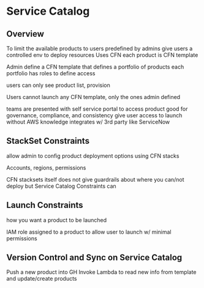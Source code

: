 # Service Catalog

## Overview
To limit the available products to users
predefined by admins
give users a controlled env to deploy resources
Uses CFN
each product is CFN template

Admin define a CFN template that defines a portfolio of products
each portfolio has roles to define access

users can only see product list, provision 

Users cannot launch any CFN template, only the ones admin defined

teams are presented with self service portal to access product
good for governance, compliance, and consistency
give user access to launch without AWS knowledge
integrates w/ 3rd party like ServiceNow

## StackSet Constraints
allow admin to config product deployment options using CFN stacks

Accounts, regions, permissions

CFN stacksets itself does not give guardrails about where you can/not deploy but Service Catalog Constraints can

## Launch Constraints
how you want a product to be launched

IAM role assigned to a product to allow user to launch w/ minimal permissions

## Version Control and Sync on Service Catalog
Push a new product into GH
Invoke Lambda to read new info from template and update/create products

